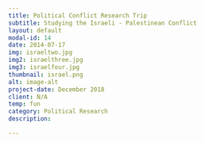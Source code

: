```yaml
---
title: Political Conflict Research Trip
subtitle: Studying the Israeli - Palestinean Conflict
layout: default
modal-id: 14
date: 2014-07-17
img: israeltwo.jpg
img2: israelthree.jpg
img3: israelfour.jpg
thumbnail: israel.png
alt: image-alt
project-date: December 2018
client: N/A
temp: fun
category: Political Research 
description: 

---
```

